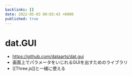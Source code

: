 ```yaml
---
backlinks: []
date: 2022-05-03 00:03:43 +0900
published: true
---
```


# dat.GUI

- https://github.com/dataarts/dat.gui
- 画面上でパラメータをいじれるGUIを出すためのライブラリ
- [[Three.js]]と一緒に使える
